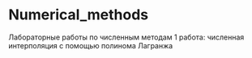 # Numerical_methods
Лабораторные работы по численным методам
1 работа: численная интерполяция с помощью полинома Лагранжа

